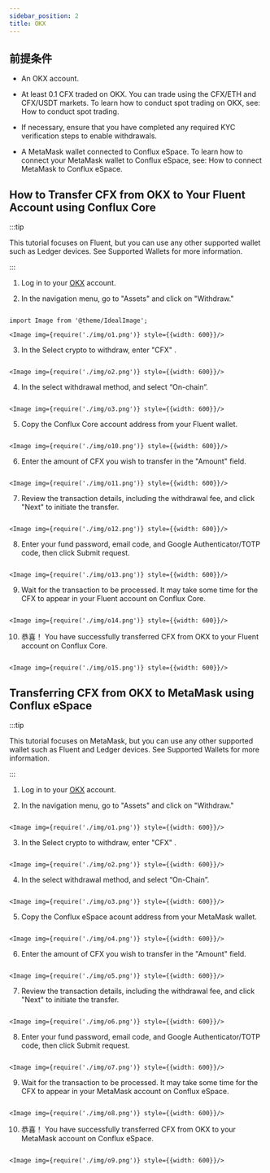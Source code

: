 ```yaml
---
sidebar_position: 2
title: OKX
---
```



## 前提条件

- An OKX account.

- At least 0.1 CFX traded on OKX. You can trade using the CFX/ETH and CFX/USDT markets. To learn how to conduct spot trading on OKX, see: How to conduct spot trading.

- If necessary, ensure that you have completed any required KYC verification steps to enable withdrawals.

- A MetaMask wallet connected to Conflux eSpace. To learn how to connect your MetaMask wallet to Conflux eSpace, see: How to connect MetaMask to Conflux eSpace.

## How to Transfer CFX from OKX to Your Fluent Account using Conflux Core


:::tip

This tutorial focuses on Fluent, but you can use any other supported wallet such as Ledger devices. See Supported Wallets for more information.

:::


1. Log in to your [OKX](https://www.okx.com/) account.



2. In the navigation menu, go to "Assets" and click on "Withdraw."

```mdx-code-block

import Image from '@theme/IdealImage';

<Image img={require('./img/o1.png')} style={{width: 600}}/>

```


3. In the Select crypto to withdraw, enter "CFX" .


```mdx-code-block

<Image img={require('./img/o2.png')} style={{width: 600}}/>

```


4. In the select withdrawal method, and select “On-chain”.

```mdx-code-block

<Image img={require('./img/o3.png')} style={{width: 600}}/>

```


5. Copy the Conflux Core account address from your Fluent wallet.

```mdx-code-block

<Image img={require('./img/o10.png')} style={{width: 600}}/>

```


6. Enter the amount of CFX you wish to transfer in the "Amount" field.

```mdx-code-block

<Image img={require('./img/o11.png')} style={{width: 600}}/>

```



7. Review the transaction details, including the withdrawal fee, and click "Next" to initiate the transfer.


```mdx-code-block

<Image img={require('./img/o12.png')} style={{width: 600}}/>

```



8. Enter your fund password, email code, and Google Authenticator/TOTP code, then click Submit request.


```mdx-code-block

<Image img={require('./img/o13.png')} style={{width: 600}}/>

```


9. Wait for the transaction to be processed. It may take some time for the CFX to appear in your Fluent account on Conflux Core.

```mdx-code-block

<Image img={require('./img/o14.png')} style={{width: 600}}/>

```



10. 恭喜！ You have successfully transferred CFX from OKX to your Fluent account on Conflux Core.


```mdx-code-block

<Image img={require('./img/o15.png')} style={{width: 600}}/>

```



## Transferring CFX from OKX to MetaMask using Conflux eSpace


:::tip

This tutorial focuses on MetaMask, but you can use any other supported wallet such as Fluent and Ledger devices. See Supported Wallets for more information.

:::


1.  Log in to your [OKX](https://www.okx.com/) account.

2.  In the navigation menu, go to "Assets" and click on "Withdraw."


```mdx-code-block

<Image img={require('./img/o1.png')} style={{width: 600}}/>

```



3.  In the Select crypto to withdraw, enter "CFX" .

```mdx-code-block

<Image img={require('./img/o2.png')} style={{width: 600}}/>

```



4.  In the select withdrawal method, and select “On-Chain”.


```mdx-code-block

<Image img={require('./img/o3.png')} style={{width: 600}}/>

```



5.  Copy the Conflux eSpace acount address from your MetaMask wallet.

```mdx-code-block

<Image img={require('./img/o4.png')} style={{width: 600}}/>

```


6.  Enter the amount of CFX you wish to transfer in the "Amount" field.

```mdx-code-block

<Image img={require('./img/o5.png')} style={{width: 600}}/>

```


7.  Review the transaction details, including the withdrawal fee, and click "Next" to initiate the transfer.

```mdx-code-block

<Image img={require('./img/o6.png')} style={{width: 600}}/>

```


8.  Enter your fund password, email code, and Google Authenticator/TOTP code, then click Submit request.

```mdx-code-block

<Image img={require('./img/o7.png')} style={{width: 600}}/>

```


9.  Wait for the transaction to be processed. It may take some time for the CFX to appear in your MetaMask account on Conflux eSpace.

```mdx-code-block

<Image img={require('./img/o8.png')} style={{width: 600}}/>

```


10.  恭喜！ You have successfully transferred CFX from OKX to your MetaMask account on Conflux eSpace.

```mdx-code-block

<Image img={require('./img/o9.png')} style={{width: 600}}/>

```


